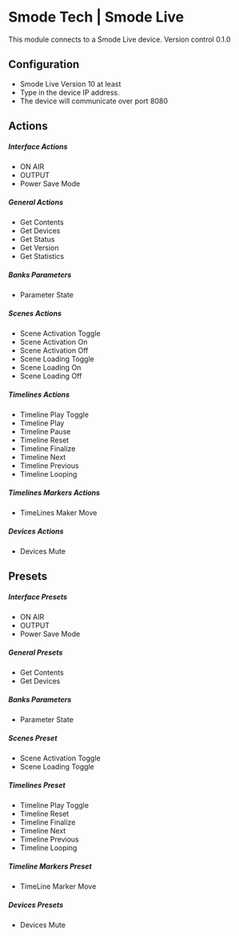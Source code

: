 # Smode Tech | Smode Live

This module connects to a Smode Live device.
Version control 0.1.0

## Configuration
* Smode Live Version 10 at least
* Type in the device IP address.
* The device will communicate over port 8080

## Actions

##### Interface Actions
* ON AIR
* OUTPUT
* Power Save Mode

##### General Actions
* Get Contents
* Get Devices
* Get Status
* Get Version
* Get Statistics

##### Banks Parameters
* Parameter State

##### Scenes Actions
* Scene Activation Toggle
* Scene Activation On
* Scene Activation Off
* Scene Loading Toggle
* Scene Loading On
* Scene Loading Off

##### Timelines Actions
* Timeline Play Toggle
* Timeline Play
* Timeline Pause
* Timeline Reset
* Timeline Finalize
* Timeline Next
* Timeline Previous
* Timeline Looping

##### Timelines Markers Actions
* TimeLines Maker Move

##### Devices Actions
*  Devices Mute

## Presets

##### Interface Presets
* ON AIR
* OUTPUT
* Power Save Mode

##### General Presets
* Get Contents
* Get Devices

##### Banks Parameters
* Parameter State

##### Scenes Preset
* Scene Activation Toggle
* Scene Loading Toggle

##### Timelines Preset
* Timeline Play Toggle
* Timeline Reset
* Timeline Finalize
* Timeline Next
* Timeline Previous
* Timeline Looping

##### Timeline Markers Preset
* TimeLine Marker Move

##### Devices Presets
*  Devices Mute
